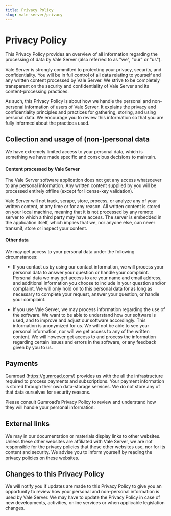 ```yaml
---
title: Privacy Policy
slug: vale-server/privacy
---
```


# Privacy Policy

This Privacy Policy provides an overview of all information regarding the processing of data by Vale Server (also referred to as "we", "our" or "us").

Vale Server is strongly committed to protecting your privacy, security, and confidentiality. You will be in full control of all data relating to yourself and any written content processed by Vale Server. We strive to be completely transparent on the security and confidentiality of Vale Server and its content-processing practices.

As such, this Privacy Policy is about how we handle the personal and non-personal information of users of Vale Server. It explains the privacy and confidentiality principles and practices for gathering, storing, and using personal data. We encourage you to review this information so that you are fully informed about the practices used.

## Collection and usage of (non-)personal data

We have extremely limited access to your personal data, which is something we have made specific and conscious decisions to maintain.

#### Content processed by Vale Server

The Vale Server software application does not get any access whatsoever to any personal information. Any written content supplied by you will be processed entirely offline (except for license-key validation).

Vale Server will not track, scrape, store, process, or analyze any of your written content, at any time or for any reason. All written content is stored on your local machine, meaning that it is not processed by any remote server to which a third party may have access. The server is embedded in the application itself, which implies that we, nor anyone else, can never transmit, store or inspect your content.

#### Other data

We may get access to your personal data under the following circumstances:

- If you contact us by using our contact information, we will process your personal data to answer your question or handle your complaint. Personal data we may get access to are your name and email address, and additional information you choose to include in your question and/or complaint. We will only hold on to this personal data for as long as necessary to complete your request, answer your question, or handle your complaint.

- If you use Vale Server, we may process information regarding the use of the software. We want to be able to understand how our software is used, and to improve and adjust our software accordingly. This information is anonymized for us. We will not be able to see your personal information, nor will we get access to any of the written content. We will however get access to and process the information regarding certain issues and errors in the software, or any feedback given by you to us.


## Payments

Gumroad (https://gumroad.com/) provides us with the all the infrastructure required to process payments and subscriptions. Your payment information is stored through their own data-storage services. We do not store any of that data ourselves for security reasons.

Please consult Gumroad’s Privacy Policy to review and understand how they will handle your personal information.

## External links

We may in our documentation or materials display links to other websites. Unless these other websites are affiliated with Vale Server, we are not responsible for the privacy policies that these other websites use, nor for its content and security. We advise you to inform yourself by reading the privacy policies on these websites.

## Changes to this Privacy Policy

We will notify you if updates are made to this Privacy Policy to give you an opportunity to review how your personal and non-personal information is used by Vale Server. We may have to update the Privacy Policy in case of new developments, activities, online services or when applicable legislation changes.